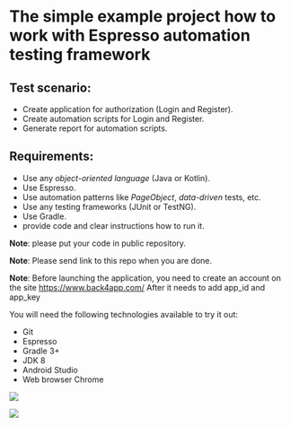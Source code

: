 # The simple example project how to work with Espresso automation testing framework

## Test scenario:
- Create application for authorization (Login and Register).
- Create automation scripts for Login and Register.
- Generate report for automation scripts. 
    
## Requirements:
- Use any *object-oriented language* (Java or Kotlin).
- Use Espresso.
- Use automation patterns like *PageObject*, *data-driven* tests, etc.
- Use any testing frameworks (JUnit or TestNG).
- Use Gradle. 
- provide code and clear instructions how to run it.

**Note**: please put your code in public repository.

**Note**: Please send link to this repo when you are done.

**Note**: Before launching the application, you need to create an account on the site https://www.back4app.com/ After it needs to add app_id and app_key

You will need the following technologies available to try it out:
* Git
* Espresso
* Gradle 3+
* JDK 8
* Android Studio 
* Web browser Chrome

![](https://a.radikal.ru/a39/2006/0b/a94fed92741c.png) 

![](https://b.radikal.ru/b31/2006/b7/a83835f0d1a6.png)
